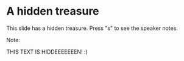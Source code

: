# A hidden treasure

This slide has a hidden treasure. Press "s" to see the speaker notes.

Note:

THIS TEXT IS HIDDEEEEEEEN! :)

